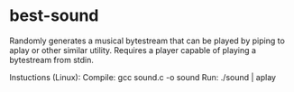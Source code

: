 # best-sound

Randomly generates a musical bytestream that can be played by piping to aplay or other similar utility.
Requires a player capable of playing a bytestream from stdin.

Instuctions (Linux):
Compile:
gcc sound.c -o sound
Run:
./sound | aplay
